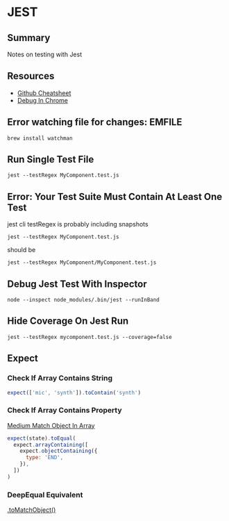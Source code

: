 # JEST

## Summary

Notes on testing with Jest

## Resources

- [Github Cheatsheet](https://github.com/sapegin/jest-cheat-sheet)
- [Debug In Chrome](https://jestjs.io/docs/en/troubleshooting)

## Error watching file for changes: EMFILE

```console
brew install watchman
```

## Run Single Test File

```console
jest --testRegex MyComponent.test.js
```

## Error: Your Test Suite Must Contain At Least One Test

jest cli testRegex is probably including snapshots

```console
jest --testRegex MyComponent.test.js
```

should be

```console
jest --testRegex MyComponent/MyComponent.test.js
```

## Debug Jest Test With Inspector

```console
node --inspect node_modules/.bin/jest --runInBand
```

## Hide Coverage On Jest Run

```console
jest --testRegex mycomponent.test.js --coverage=false
```

## Expect

### Check If Array Contains String

```javascript
expect(['mic', 'synth']).toContain('synth')
```

### Check If Array Contains Property

[Medium Match Object In Array](https://medium.com/@andrei.pfeiffer/jest-matching-objects-in-array-50fe2f4d6b98)

```javascript
expect(state).toEqual(
  expect.arrayContaining([
    expect.objectContaining({
      type: 'END',
    }),
  ])
)
```

### DeepEqual Equivalent

[.toMatchObject()](https://jestjs.io/docs/en/expect#tomatchobjectobject)
